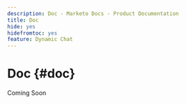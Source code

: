 ```yaml
---
description: Doc - Marketo Docs - Product Documentation
title: Doc
hide: yes
hidefromtoc: yes
feature: Dynamic Chat
---
```

# Doc {#doc}

Coming Soon
